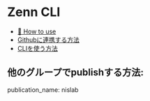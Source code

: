# Zenn CLI

* [📘 How to use](https://zenn.dev/zenn/articles/zenn-cli-guide)
* [Githubに連携する方法](https://zenn.dev/zenn/articles/connect-to-github)
* [CLIを使う方法](https://zenn.dev/zenn/articles/zenn-cli-guide)

## 他のグループでpublishする方法:
publication_name: nislab
